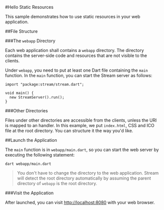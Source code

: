 #Hello Static Resources

This sample demonstrates how to use static resources in your web application.

##File Structure

###The `webapp` Directory

Each web application shall contains a `webapp` directory. The directory contains the server-side code and resources that are not visible to the clients.

Under `webapp`, you need to put at least one Dart file containing the `main` function. In the `main` function, you can start the Stream server as follows:

    import "package:stream/stream.dart";

    void main() {
      new StreamServer().run();
    }

###Other Directories

Files under other directories are accessible from the clients, unless the URI is mapped to an handler. In this example, we put `index.html`, CSS and ICO file at the root directory. You can structure it the way you'd like.

##Launch the Application

The `main` function is in `webapp/main.dart`, so you can start the web server by executing the following statement:

    dart webapp/main.dart

> You don't have to change the directory to the web application. Stream will detect the root directory automatically by assuming the parent directory of `webapp` is the root directory.

###Visit the Application

After launched, you can visit [http://localhost:8080](http://localhost:8080) with your web browser.
